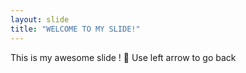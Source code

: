```yaml
---
layout: slide
title: "WELCOME TO MY SLIDE!"
---
```

This is my awesome slide ! :tada:
Use left arrow to go back
